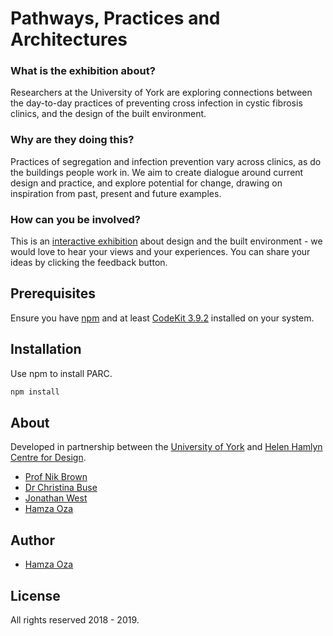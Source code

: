 # Pathways, Practices and Architectures

### What is the exhibition about?

Researchers at the University of York are exploring connections between the day-to-day practices of preventing cross infection in cystic fibrosis clinics, and the design of the built environment.

### Why are they doing this?

Practices of segregation and infection prevention vary across clinics, as do the buildings people work in. We aim to create dialogue around current design and practice, and explore potential for change, drawing on inspiration from past, present and future examples.

### How can you be involved?

This is an [interactive exhibition](https://app.parcproject.org.uk/) about design and the built environment - we would love to hear your views and your experiences. You can share your ideas by clicking the feedback button.

## Prerequisites
Ensure you have [npm](https://www.npmjs.com/) and at least [CodeKit 3.9.2](https://codekitapp.com/) installed on your system.

## Installation

Use npm to install PARC.

```bash
npm install
```

## About

Developed in partnership between the [University of York](http://parcproject.org.uk/) and [Helen Hamlyn Centre for Design](https://www.rca.ac.uk/research-innovation/helen-hamlyn-centre/).

- [Prof Nik Brown](https://www.york.ac.uk/sociology/our-staff/academic/nik-brown/)
- [Dr Christina Buse](https://www.york.ac.uk/sociology/our-staff/academic/chrissy-buse/)
- [Jonathan West](https://www.rca.ac.uk/more/staff/jonathan_west/)
- [Hamza Oza](https://hamzaoza.com)

## Author

- [Hamza Oza](https://hamzaoza.com)

## License
All rights reserved 2018 - 2019.